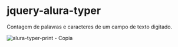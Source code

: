 # jquery-alura-typer
Contagem de palavras e caracteres de um campo de texto digitado.

![alura-typer-print - Copia](https://github.com/DanielaAlmeiida/jquery-alura-typer/assets/104696916/c5f804e3-8bbd-4d5c-8e1d-c359604d0bcc)
